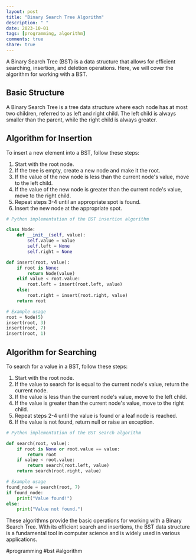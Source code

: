 ```yaml
---
layout: post
title: "Binary Search Tree Algorithm"
description: " "
date: 2023-10-01
tags: [programming, algorithm]
comments: true
share: true
---
```


A Binary Search Tree (BST) is a data structure that allows for efficient searching, insertion, and deletion operations. Here, we will cover the algorithm for working with a BST.

## Basic Structure

A Binary Search Tree is a tree data structure where each node has at most two children, referred to as left and right child. The left child is always smaller than the parent, while the right child is always greater.

## Algorithm for Insertion

To insert a new element into a BST, follow these steps:

1. Start with the root node.
2. If the tree is empty, create a new node and make it the root.
3. If the value of the new node is less than the current node's value, move to the left child.
4. If the value of the new node is greater than the current node's value, move to the right child.
5. Repeat steps 3-4 until an appropriate spot is found.
6. Insert the new node at the appropriate spot.

```python
# Python implementation of the BST insertion algorithm

class Node:
    def __init__(self, value):
        self.value = value
        self.left = None
        self.right = None

def insert(root, value):
    if root is None:
        return Node(value)
    elif value < root.value:
        root.left = insert(root.left, value)
    else:
        root.right = insert(root.right, value)
    return root

# Example usage
root = Node(5)
insert(root, 3)
insert(root, 7)
insert(root, 1)
```

## Algorithm for Searching

To search for a value in a BST, follow these steps:

1. Start with the root node.
2. If the value to search for is equal to the current node's value, return the current node.
3. If the value is less than the current node's value, move to the left child.
4. If the value is greater than the current node's value, move to the right child.
5. Repeat steps 2-4 until the value is found or a leaf node is reached.
6. If the value is not found, return null or raise an exception.

```python
# Python implementation of the BST search algorithm

def search(root, value):
    if root is None or root.value == value:
        return root
    if value < root.value:
        return search(root.left, value)
    return search(root.right, value)

# Example usage
found_node = search(root, 7)
if found_node:
    print("Value found!")
else:
    print("Value not found.")
```

These algorithms provide the basic operations for working with a Binary Search Tree. With its efficient search and insertions, the BST data structure is a fundamental tool in computer science and is widely used in various applications. 

#programming #bst #algorithm